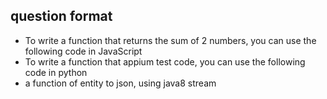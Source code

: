 ## question format

- To write a function that returns the sum of 2 numbers, you can use the following code in JavaScript
- To write a function that appium test code, you can use the following code in python
- a function of entity to json, using java8 stream


